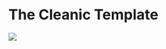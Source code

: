 <h1> The Cleanic Template </h1>

<a href="the-cleanic.netlify.app"> <img src="The-Cleanic.png"> </a>

